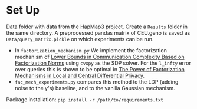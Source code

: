 # Set Up 

[Data](https://www.dropbox.com/sh/mkii6omsn0lu80c/AAB5A2Ae1fdk7jk8KTJL5jBfa?dl=0https://www.sanger.ac.uk/resources/downloads/human/hapmap3.html) folder with data from the [HapMap3]() project. Create a `Results` folder in the same directory.  A preprocessed pandas matrix of CEU.geno is saved as `Data/query_matrix.pickle` on which experiments can be run. 

- In `factorization_mechanism.py` We implement the factorization mechanism of [Lower Bounds in Communication Complexity Based on
Factorization Norms](https://www.cs.huji.ac.il/~nati/PAPERS/ccfn.pdf) using `cvxpy` as the SDP solver. For the `l_infty` error over queries this is shown to be optimal in [The Power of Factorization Mechanisms in Local and Central Differential Privacy](https://arxiv.org/abs/1911.08339). 
- `fac_mech_experiments.py` compares this method to the LDP (adding noise to the y's) baseline, and to the vanilla Gaussian mechanism. 

Package installation: `pip install -r /path/to/requirements.txt`
